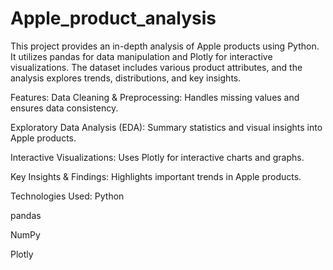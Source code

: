 # Apple_product_analysis
This project provides an in-depth analysis of Apple products using Python. It utilizes pandas for data manipulation and Plotly for interactive visualizations. The dataset includes various product attributes, and the analysis explores trends, distributions, and key insights.

Features:
Data Cleaning & Preprocessing: Handles missing values and ensures data consistency.

Exploratory Data Analysis (EDA): Summary statistics and visual insights into Apple products.

Interactive Visualizations: Uses Plotly for interactive charts and graphs.

Key Insights & Findings: Highlights important trends in Apple products.

Technologies Used:
Python

pandas

NumPy

Plotly
